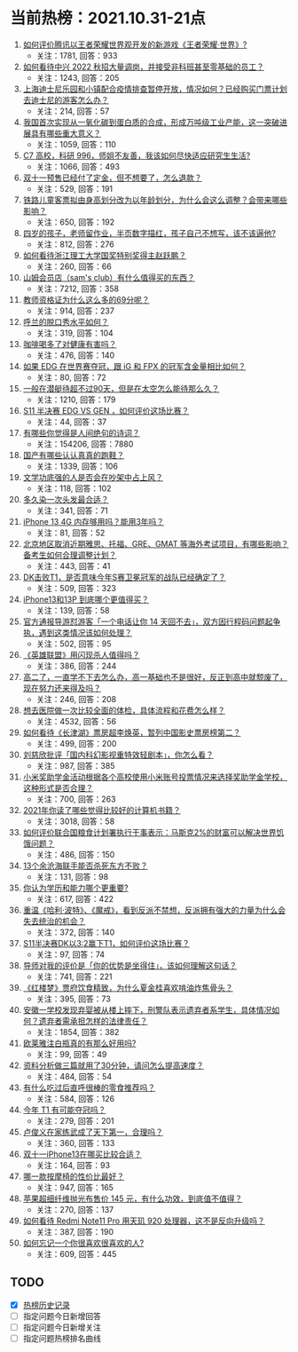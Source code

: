 # 当前热榜：2021.10.31-21点
1. [如何评价腾讯以王者荣耀世界观开发的新游戏《王者荣耀·世界》?](https://www.zhihu.com/question/495609062)
    * 关注：1781, 回答：933
2. [如何看待中兴 2022 秋招大量调岗，并接受非科班甚至零基础的员工？](https://www.zhihu.com/question/495027210)
    * 关注：1243, 回答：205
3. [上海迪士尼乐园和小镇配合疫情排查暂停开放，情况如何？已经购买门票计划去迪士尼的游客怎么办？](https://www.zhihu.com/question/495719972)
    * 关注：214, 回答：57
4. [我国首次实现从一氧化碳到蛋白质的合成，形成万吨级工业产能，这一突破进展具有哪些重大意义？](https://www.zhihu.com/question/495671881)
    * 关注：1059, 回答：110
5. [C7 高校，科研 996，师姐不友善，我该如何尽快适应研究生生活?](https://www.zhihu.com/question/492980918)
    * 关注：1066, 回答：493
6. [双十一预售已经付了定金，但不想要了，怎么退款？](https://www.zhihu.com/question/67870409)
    * 关注：529, 回答：191
7. [铁路儿童客票拟由身高划分改为以年龄划分，为什么会这么调整？会带来哪些影响？](https://www.zhihu.com/question/495654679)
    * 关注：650, 回答：192
8. [四岁的孩子，老师留作业，半页数字描红，孩子自己不想写，该不该逼他?](https://www.zhihu.com/question/494876754)
    * 关注：812, 回答：276
9. [如何看待浙江理工大学国奖特别奖得主赵跃鹏？](https://www.zhihu.com/question/494281460)
    * 关注：260, 回答：66
10. [山姆会员店（sam's club）有什么值得买的东西？](https://www.zhihu.com/question/58897556)
    * 关注：7212, 回答：358
11. [教师资格证为什么这么多的69分呢？](https://www.zhihu.com/question/359952971)
    * 关注：914, 回答：237
12. [呼兰的脱口秀水平如何？](https://www.zhihu.com/question/342670252)
    * 关注：319, 回答：104
13. [咖啡喝多了对健康有害吗？](https://www.zhihu.com/question/492563038)
    * 关注：476, 回答：140
14. [如果 EDG 在世界赛夺冠，跟 iG 和 FPX 的冠军含金量相比如何？](https://www.zhihu.com/question/494974426)
    * 关注：80, 回答：72
15. [一般在潜艇待超不过90天，但是在太空怎么能待那么久？](https://www.zhihu.com/question/465762854)
    * 关注：1210, 回答：179
16. [S11 半决赛 EDG VS GEN ，如何评价这场比赛？](https://www.zhihu.com/question/495731848)
    * 关注：44, 回答：37
17. [有哪些你觉得是人间绝句的诗词？](https://www.zhihu.com/question/287378875)
    * 关注：154206, 回答：7880
18. [国产有哪些认认真真的跑鞋？](https://www.zhihu.com/question/389251483)
    * 关注：1339, 回答：106
19. [文学功底强的人是否会在吵架中占上风？](https://www.zhihu.com/question/411665825)
    * 关注：118, 回答：102
20. [多久染一次头发最合适？](https://www.zhihu.com/question/292904288)
    * 关注：341, 回答：71
21. [iPhone 13 4G 内存够用吗？能用3年吗？](https://www.zhihu.com/question/487044893)
    * 关注：81, 回答：52
22. [北京地区取消近期雅思、托福、GRE、GMAT 等海外考试项目，有哪些影响？备考生如何合理调整计划？](https://www.zhihu.com/question/495118657)
    * 关注：443, 回答：41
23. [DK击败T1，是否意味今年S赛卫冕冠军的战队已经确定了？](https://www.zhihu.com/question/495626898)
    * 关注：509, 回答：323
24. [iPhone13和13P 到底哪个更值得买？](https://www.zhihu.com/question/488965101)
    * 关注：139, 回答：58
25. [官方通报导游怼游客「一个电话让你 14 天回不去」，双方因行程码问题起争执，遇到这类情况该如何处理？](https://www.zhihu.com/question/495328770)
    * 关注：502, 回答：95
26. [《英雄联盟》用闪现杀人值得吗？](https://www.zhihu.com/question/478115730)
    * 关注：386, 回答：244
27. [高二了，一直学不下去怎么办，高一基础也不是很好，反正到高中就颓废了，现在努力还来得及吗？](https://www.zhihu.com/question/494764094)
    * 关注：246, 回答：208
28. [想去医院做一次比较全面的体检，具体流程和花费怎么样？](https://www.zhihu.com/question/22714441)
    * 关注：4532, 回答：56
29. [如何看待《长津湖》票房超李焕英，暂列中国影史票房榜第二？](https://www.zhihu.com/question/495443796)
    * 关注：499, 回答：200
30. [刘慈欣批评「国内科幻影视重特效轻剧本」，你怎么看？](https://www.zhihu.com/question/494979921)
    * 关注：987, 回答：385
31. [小米奖助学金活动根据各个高校使用小米账号投票情况来选择奖助学金学校，这种形式是否合理？](https://www.zhihu.com/question/495390151)
    * 关注：700, 回答：263
32. [2021年你读了哪些觉得比较好的计算机书籍？](https://www.zhihu.com/question/459130825)
    * 关注：3018, 回答：58
33. [如何评价联合国粮食计划署执行干事表示：马斯克2%的财富可以解决世界饥饿问题？](https://www.zhihu.com/question/494857982)
    * 关注：486, 回答：150
34. [13个余沧海联手能否杀死东方不败？](https://www.zhihu.com/question/494549843)
    * 关注：131, 回答：98
35. [你认为学历和能力哪个更重要?](https://www.zhihu.com/question/494972098)
    * 关注：617, 回答：422
36. [重温《哈利·波特》、《魔戒》，看到反派不禁想，反派拥有强大的力量为什么会失去统治的机会？](https://www.zhihu.com/question/488843545)
    * 关注：372, 回答：140
37. [S11半决赛DK以3:2赢下T1，如何评价这场比赛？](https://www.zhihu.com/question/495626461)
    * 关注：97, 回答：74
38. [导师对我的评价是「你的优势是坐得住」，该如何理解这句话？](https://www.zhihu.com/question/494849836)
    * 关注：741, 回答：221
39. [《红楼梦》贾府饮食精致，为什么夏金桂喜欢啃油炸焦骨头？](https://www.zhihu.com/question/494016570)
    * 关注：395, 回答：73
40. [安徽一学校发现弃婴被从楼上摔下，刑警队表示遗弃者系学生，具体情况如何？遗弃者需承担怎样的法律责任？](https://www.zhihu.com/question/494638624)
    * 关注：1854, 回答：382
41. [欧莱雅注白瓶真的有那么好用吗?](https://www.zhihu.com/question/480108793)
    * 关注：99, 回答：49
42. [资料分析做三篇就用了30分钟，请问怎么提高速度？](https://www.zhihu.com/question/341068231)
    * 关注：484, 回答：54
43. [有什么吃过后直呼很棒的零食推荐吗？](https://www.zhihu.com/question/487941489)
    * 关注：584, 回答：126
44. [今年 T1 有可能夺冠吗？](https://www.zhihu.com/question/483037837)
    * 关注：279, 回答：201
45. [卢俊义在家练武成了天下第一，合理吗？](https://www.zhihu.com/question/494715870)
    * 关注：360, 回答：133
46. [双十一iPhone13在哪买比较合适？](https://www.zhihu.com/question/493930238)
    * 关注：164, 回答：93
47. [哪一款按摩椅的性价比最好？](https://www.zhihu.com/question/20716530)
    * 关注：947, 回答：165
48. [苹果超细纤维抛光布售价 145 元，有什么功效，到底值不值得？](https://www.zhihu.com/question/493283700)
    * 关注：270, 回答：137
49. [如何看待 Redmi Note11 Pro 用天玑 920 处理器，这不是反向升级吗？](https://www.zhihu.com/question/495129056)
    * 关注：387, 回答：190
50. [如何忘记一个你很喜欢很喜欢的人?](https://www.zhihu.com/question/494294498)
    * 关注：609, 回答：445
## TODO
* [x] [热榜历史记录](hot_history/AllHot.md)
* [ ] 指定问题今日新增回答
* [ ] 指定问题今日新增关注
* [ ] 指定问题热榜排名曲线
